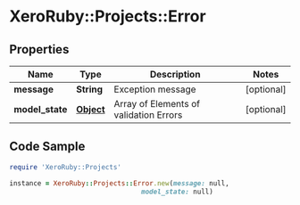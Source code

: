 # XeroRuby::Projects::Error

## Properties

Name | Type | Description | Notes
------------ | ------------- | ------------- | -------------
**message** | **String** | Exception message | [optional] 
**model_state** | [**Object**](.md) | Array of Elements of validation Errors | [optional] 

## Code Sample

```ruby
require 'XeroRuby::Projects'

instance = XeroRuby::Projects::Error.new(message: null,
                                 model_state: null)
```


